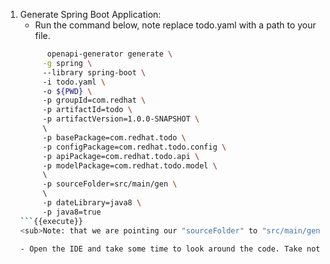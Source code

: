 
1. Generate Spring Boot Application:
   - Run the command below, note replace todo.yaml with a path to your file.  
   ```sh
         openapi-generator generate \
        -g spring \  
        --library spring-boot \  
        -i todo.yaml \  
        -o ${PWD} \  
        -p groupId=com.redhat \  
        -p artifactId=todo \  
        -p artifactVersion=1.0.0-SNAPSHOT \  
        \  
        -p basePackage=com.redhat.todo \  
        -p configPackage=com.redhat.todo.config \  
        -p apiPackage=com.redhat.todo.api \  
        -p modelPackage=com.redhat.todo.model \  
        \  
        -p sourceFolder=src/main/gen \  
        \  
        -p dateLibrary=java8 \  
        -p java8=true
   ```{{execute}}
   <sub>Note: that we are pointing our "sourceFolder" to "src/main/gen". Anything inside the gen folder should be treated as immutable</sub>
   
   - Open the IDE and take some time to look around the code. Take note that we are currently generating all the files related to the application inside of the "src/main/gen" folder

